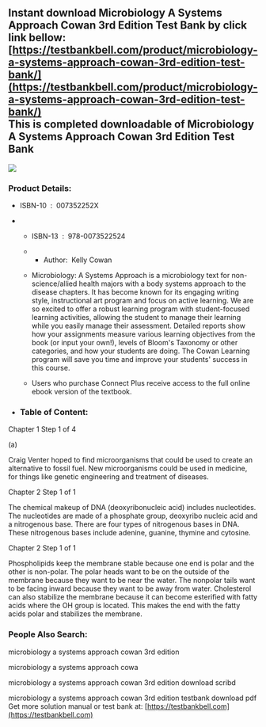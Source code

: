 Instant download **Microbiology A Systems Approach Cowan 3rd Edition Test Bank** by click link bellow:  
[https://testbankbell.com/product/microbiology-a-systems-approach-cowan-3rd-edition-test-bank/](https://testbankbell.com/product/microbiology-a-systems-approach-cowan-3rd-edition-test-bank/)  
This is completed downloadable of Microbiology A Systems Approach Cowan 3rd Edition Test Bank
---------------------------------------------------------------------------------------------


![](https://testbankbell.com/wp-content/uploads/2023/05/microbiology-a-systems-approach-cowan-3rd-tb.jpg)
### Product Details:


* ISBN-10 ‏ : ‎ 007352252X
* * ISBN-13 ‏ : ‎ 978-0073522524
  * * Author:  Kelly Cowan
   
  * Microbiology: A Systems Approach is a microbiology text for non-science/allied health majors with a body systems approach to the disease chapters. It has become known for its engaging writing style, instructional art program and focus on active learning. We are so excited to offer a robust learning program with student-focused learning activities, allowing the student to manage their learning while you easily manage their assessment. Detailed reports show how your assignments measure various learning objectives from the book (or input your own!), levels of Bloom's Taxonomy or other categories, and how your students are doing. The Cowan Learning program will save you time and improve your students' success in this course.
 
  * Users who purchase Connect Plus receive access to the full online ebook version of the textbook.
 
* ### Table of Content:

Chapter 1
Step 1 of 4



(a)

Craig Venter hoped to find microorganisms that could be used to create an alternative to fossil fuel. New microorganisms could be used in medicine, for things like genetic engineering and treatment of diseases.

Chapter 2
Step 1 of 1



The chemical makeup of DNA (deoxyribonucleic acid) includes nucleotides. The nucleotides are made of a phosphate group, deoxyribo nucleic acid and a nitrogenous base. There are four types of nitrogenous bases in DNA. These nitrogenous bases include adenine, guanine, thymine and cytosine.

Chapter 2
Step 1 of 1



Phospholipids keep the membrane stable because one end is polar and the other is non-polar. The polar heads want to be on the outside of the membrane because they want to be near the water. The nonpolar tails want to be facing inward because they want to be away from water. Cholesterol can also stabilize the membrane because it can become esterified with fatty acids where the OH group is located. This makes the end with the fatty acids polar and stabilizes the membrane.








 ### People Also Search:


 microbiology a systems approach cowan 3rd edition

 microbiology a systems approach cowa

 microbiology a systems approach cowan 3rd edition download scribd

 microbiology a systems approach cowan 3rd edition testbank download pdf  
  Get more solution manual or test bank at: [https://testbankbell.com](https://testbankbell.com)

